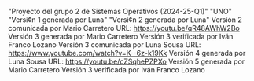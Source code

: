 "Proyecto del grupo 2 de Sistemas Operativos (2024-25-Q1)" 
"UNO" 
"Versi¢n 1 generada por Luna"
"Versi¢n 2 generada por Luna"
Versión 2 comunicada por Mario Carretero
 URL: https://youtu.be/qR48AWhW2Bo
Versión 3 generada por Mario Carretero
Versión 3 verificada por Iván Franco Lozano
Versión 3 comunicada por Luna Sousa
URL: https://www.youtube.com/watch?v=K--6z-k19Kk
Versión 4 generada por Luna Sousa
URL: https://youtu.be/cZSqhePZPXo
Versión 5 generada por Mario Carretero
Versión 3 verificada por Iván Franco Lozano
